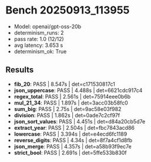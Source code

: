 # Bench 20250913_113955
- Model: openai/gpt-oss-20b
- determinism_runs: 2
- pass rate: 1.0 (12/12)
- avg latency: 3.653 s
- determinism_ok: True

## Results
- **fib_20**: PASS | 8.547s | det=c171530817c1
- **json_uppercase**: PASS | 4.488s | det=6621cdc917c4
- **regex_total**: PASS | 2.561s | det=75914eee0b6b
- **mul_21_34**: PASS | 1.897s | det=3acc03b58fc0
- **sum_big**: PASS | 2.75s | det=9ac58e03f982
- **division**: PASS | 1.862s | det=0ade7c2cf97f
- **json_sort_values**: PASS | 4.451s | det=d84a20cb5d7e
- **extract_year**: PASS | 2.504s | det=fbc7843acd86
- **lowercase**: PASS | 3.394s | det=e4ecd6fc1189
- **reverse_digits**: PASS | 4.34s | det=8f7a4cf1d8fb
- **json_merge**: PASS | 4.357s | det=a58b93f9ec7e
- **strict_bool**: PASS | 2.691s | det=5ffe533b830f